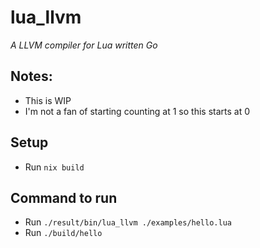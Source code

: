 # lua_llvm
_A LLVM compiler for Lua written Go_

## Notes:
- This is WIP
- I'm not a fan of starting counting at 1 so this starts at 0

## Setup
- Run `nix build`

## Command to run
- Run `./result/bin/lua_llvm ./examples/hello.lua`
- Run `./build/hello`
